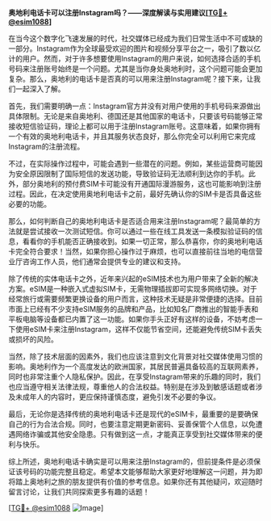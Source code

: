 **奥地利电话卡可以注册Instagram吗？——深度解读与实用建议[[TG💪+ @esim1088](https://t.me/s/esim1088)]**

在当今这个数字化飞速发展的时代，社交媒体已经成为我们日常生活中不可或缺的一部分。Instagram作为全球最受欢迎的图片和视频分享平台之一，吸引了数以亿计的用户。然而，对于许多想要使用Instagram的用户来说，如何选择合适的手机号码来注册账号始终是一个问题。尤其是当你身处奥地利时，这个问题可能会更加复杂。那么，奥地利的电话卡是否真的可以用来注册Instagram呢？接下来，让我们一起深入了解。

首先，我们需要明确一点：Instagram官方并没有对用户使用的手机号码来源做出具体限制。无论是来自奥地利、德国还是其他国家的电话卡，只要该号码能够正常接收短信验证码，理论上都可以用于注册Instagram账号。这意味着，如果你拥有一个有效的奥地利电话卡，并且其服务状态良好，那么你完全可以利用它来完成Instagram的注册流程。

不过，在实际操作过程中，可能会遇到一些潜在的问题。例如，某些运营商可能因为安全原因限制了国际短信的发送功能，导致验证码无法顺利到达你的手机。此外，部分奥地利的预付费SIM卡可能没有开通国际漫游服务，这也可能影响到注册过程。因此，在决定使用奥地利电话卡之前，最好先确认你的SIM卡是否具备这些必要的功能。

那么，如何判断自己的奥地利电话卡是否适合用来注册Instagram呢？最简单的方法就是尝试接收一次测试短信。你可以通过一些在线工具发送一条模拟验证码的信息，看看你的手机能否正确接收到。如果一切正常，那么恭喜你，你的奥地利电话卡完全符合要求！当然，如果你担心操作过于麻烦，也可以直接前往当地的电信营业厅咨询工作人员，他们通常会提供专业的建议和支持。

除了传统的实体电话卡之外，近年来兴起的eSIM技术也为用户带来了全新的解决方案。eSIM是一种嵌入式虚拟SIM卡，无需物理插拔即可实现多网络切换。对于经常旅行或需要频繁更换设备的用户而言，这种技术无疑是非常便捷的选择。目前市面上已经有不少支持eSIM服务的品牌和产品，比如知名厂商推出的智能手表和平板电脑等设备都已内置了这一功能。如果你手头正好有这样的设备，不妨考虑一下使用eSIM卡来注册Instagram，这样不仅能节省空间，还能避免传统SIM卡丢失或损坏的风险。

当然，除了技术层面的因素外，我们也应该注意到文化背景对社交媒体使用习惯的影响。奥地利作为一个高度发达的欧洲国家，其居民普遍具备较高的互联网素养，同时也非常注重个人隐私保护。因此，在享受Instagram带来的乐趣的同时，我们也应当遵守相关法律法规，尊重他人的合法权益。特别是在涉及到敏感话题或者涉及未成年人的内容时，更应保持谨慎态度，避免引发不必要的争议。

最后，无论你是选择传统的奥地利电话卡还是现代的eSIM卡，最重要的是要确保自己的行为合法合规。同时，也要注意定期更新密码、妥善保管个人信息，以免遭遇网络诈骗或其他安全隐患。只有做到这一点，才能真正享受到社交媒体带来的便利与快乐。

综上所述，奥地利电话卡确实是可以用来注册Instagram的，但前提条件是必须保证该号码的功能完整且稳定。希望本文能够帮助大家更好地理解这一问题，并为即将踏上奥地利之旅的朋友提供有价值的参考信息。如果你还有其他疑问，欢迎随时留言讨论，让我们共同探索更多有趣的话题！

[[TG💪+ @esim1088](https://t.me/s/esim1088) ![Image](https://i.postimg.cc/4NQfJmqS/Snipaste-2025-05-13-00-14-12.png)]
